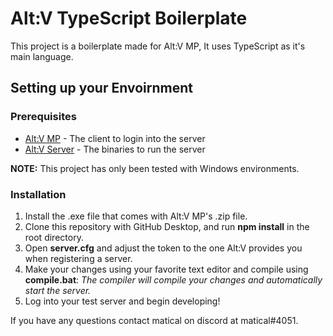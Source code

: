 # Alt:V TypeScript Boilerplate
This project is a boilerplate made for Alt:V MP, It uses TypeScript as it's main language.

## Setting up your Envoirnment

### Prerequisites

* [Alt:V MP](https://cdn.altv.mp/launcher/altv.zip) - The client to login into the server
* [Alt:V Server](https://altv.mp/#/downloads) - The binaries to run the server

**NOTE:** This project has only been tested with Windows environments.

### Installation
1. Install the .exe file that comes with Alt:V MP's .zip file.
2. Clone this repository with GitHub Desktop, and run **npm install** in the root directory.
3. Open **server.cfg** and adjust the token to the one Alt:V provides you when registering a server.
3. Make your changes using your favorite text editor and compile using **compile.bat**:
*The compiler will compile your changes and automatically start the server.*
4. Log into your test server and begin developing!

If you have any questions contact matical on discord at matical#4051.
